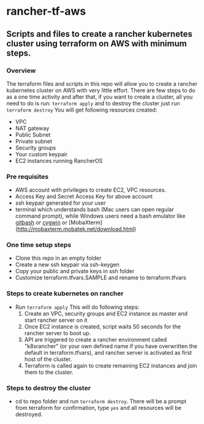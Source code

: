 # rancher-tf-aws
## Scripts and files to create a rancher kubernetes cluster using terraform on AWS with minimum steps.

### Overview
The terraform files and scripts in this repo will allow you to create a rancher kubernetes cluster on AWS with very little effort.
There are few steps to do as a one time activity
and after that, 
if you want to create a cluster, all you need to do is run: `terraform apply` and to destroy the cluster just run `terraform destroy`
You will get following resources created:
- VPC
- NAT gateway
- Public Subnet
- Private subnet
- Security groups
- Your custom keypair
- EC2 instances running RancherOS

### Pre requisites

* AWS account with privileges to create EC2, VPC resources.
* Access Key and Secret Access Key for above account
* ssh keypair generated for your user
* terminal which understands bash (Mac users can open regular command prompt), while Windows users need a bash emulator like [gitbash](https://git-scm.com/download/win) or [cygwin](https://cygwin.com/install.html) or [MobaXterm] (http://mobaxterm.mobatek.net/download.html)

### One time setup steps

* Clone this repo in an empty folder 
* Create a new ssh keypair via ssh-keygen
* Copy your public and private keys in ssh folder 
* Customize terraform.tfvars.SAMPLE and rename to terraform.tfvars

### Steps to create kubernetes on rancher 

* Run `terraform apply` This will do following steps:
  1. Create an VPC, security groups and EC2 instance as master and start rancher server on it 
  2. Once EC2 instance is created, script waits 50 seconds for the rancher server to boot up. 
  3. API are triggered to create a rancher environment called "k8srancher" (or your own defined name if you have overwritten the default in terraform.tfvars), and rancher server is activated as first host of the cluster.
  4. Terraform is called again to create remaining EC2 instances and join them to the cluster. 

### Steps to destroy the cluster 

* cd to repo folder and run `terraform destroy`. There will be a prompt from terraform for confirmation, type `yes` and all resources will be destroyed.


